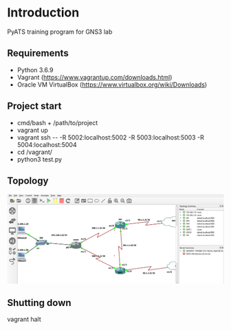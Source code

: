 # Introduction

PyATS training program for GNS3 lab

## Requirements

* Python 3.6.9
* Vagrant (https://www.vagrantup.com/downloads.html)
* Oracle VM VirtualBox (https://www.virtualbox.org/wiki/Downloads)

## Project start

* cmd/bash + /path/to/project
* vagrant up
* vagrant ssh -- -R 5002:localhost:5002 -R 5003:localhost:5003 -R 5004:localhost:5004
* cd /vagrant/
* python3 test.py



## Topology​
![alt tag](topology.png "Ports")​       




## Shutting down

vagrant halt